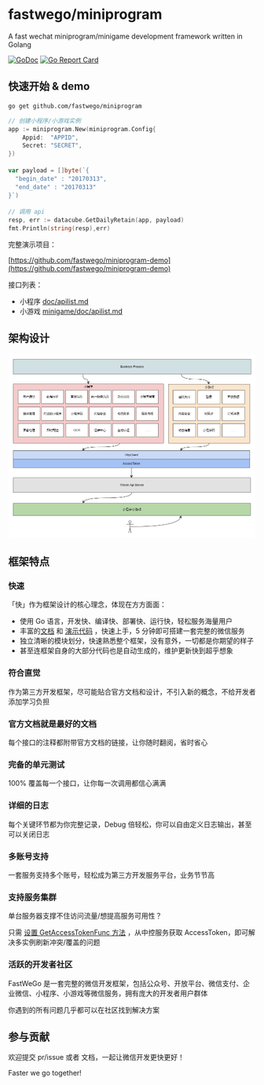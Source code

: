 # fastwego/miniprogram

A fast wechat miniprogram/minigame development framework written in Golang

[![GoDoc](https://pkg.go.dev/badge/github.com/fastwego/miniprogram?status.svg)](https://pkg.go.dev/github.com/fastwego/miniprogram?tab=doc)
[![Go Report Card](https://goreportcard.com/badge/github.com/fastwego/miniprogram)](https://goreportcard.com/report/github.com/fastwego/miniprogram)

## 快速开始 & demo

```shell script
go get github.com/fastwego/miniprogram
```

```go
// 创建小程序/小游戏实例
app := miniprogram.New(miniprogram.Config{
    Appid:  "APPID",
    Secret: "SECRET",
})

var payload = []byte(`{
  "begin_date" : "20170313",
  "end_date" : "20170313"
}`)

// 调用 api
resp, err := datacube.GetDailyRetain(app, payload)
fmt.Println(string(resp),err)
```


完整演示项目：

[https://github.com/fastwego/miniprogram-demo](https://github.com/fastwego/miniprogram-demo)

接口列表：

- 小程序 [doc/apilist.md](doc/apilist.md)
- 小游戏 [minigame/doc/apilist.md](minigame/doc/apilist.md)

## 架构设计

![sdk](./doc/img/sdk.jpg)

## 框架特点

### 快速

「快」作为框架设计的核心理念，体现在方方面面：

- 使用 Go 语言，开发快、编译快、部署快、运行快，轻松服务海量用户
- 丰富的[文档](https://pkg.go.dev/github.com/fastwego/miniprogram) 和 [演示代码](https://github.com/fastwego/miniprogram-demo) ，快速上手，5 分钟即可搭建一套完整的微信服务
- 独立清晰的模块划分，快速熟悉整个框架，没有意外，一切都是你期望的样子
- 甚至连框架自身的大部分代码也是自动生成的，维护更新快到超乎想象

### 符合直觉

作为第三方开发框架，尽可能贴合官方文档和设计，不引入新的概念，不给开发者添加学习负担

### 官方文档就是最好的文档

每个接口的注释都附带官方文档的链接，让你随时翻阅，省时省心

### 完备的单元测试

100% 覆盖每一个接口，让你每一次调用都信心满满

### 详细的日志

每个关键环节都为你完整记录，Debug 倍轻松，你可以自由定义日志输出，甚至可以关闭日志

### 多账号支持

一套服务支持多个账号，轻松成为第三方开发服务平台，业务节节高

### 支持服务集群

单台服务器支撑不住访问流量/想提高服务可用性？

只需 [设置 GetAccessTokenFunc 方法](https://pkg.go.dev/github.com/fastwego/miniprogram/?tab=doc#example-Miniprogram.SetGetAccessTokenHandler) ，从中控服务获取 AccessToken，即可解决多实例刷新冲突/覆盖的问题

### 活跃的开发者社区

FastWeGo 是一套完整的微信开发框架，包括公众号、开放平台、微信支付、企业微信、小程序、小游戏等微信服务，拥有庞大的开发者用户群体

你遇到的所有问题几乎都可以在社区找到解决方案


## 参与贡献

欢迎提交 pr/issue 或者 文档，一起让微信开发更快更好！

Faster we go together!
